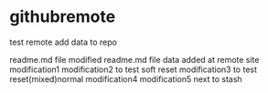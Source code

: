 # githubremote
test remote
add data to repo

readme.md file modified
readme.md file data added at remote site
modification1
modification2 to test soft reset
modification3 to test reset(mixed)normal
modification4
modification5 next to stash

